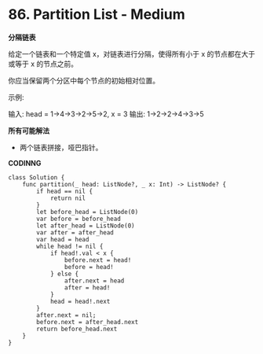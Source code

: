 # 86. Partition List - Medium

**分隔链表**

给定一个链表和一个特定值 x，对链表进行分隔，使得所有小于 x 的节点都在大于或等于 x 的节点之前。

你应当保留两个分区中每个节点的初始相对位置。

示例:

输入: head = 1->4->3->2->5->2, x = 3
输出: 1->2->2->4->3->5

**所有可能解法**
- 两个链表拼接，哑巴指针。

**CODINNG**

```
class Solution {
    func partition(_ head: ListNode?, _ x: Int) -> ListNode? {
        if head == nil {
            return nil
        }
        let before_head = ListNode(0)
        var before = before_head
        let after_head = ListNode(0)
        var after = after_head
        var head = head
        while head != nil {
            if head!.val < x {
                before.next = head!
                before = head!
            } else {
                after.next = head
                after = head!
            }
            head = head!.next
        }
        after.next = nil;
        before.next = after_head.next
        return before_head.next
    }
}
```
